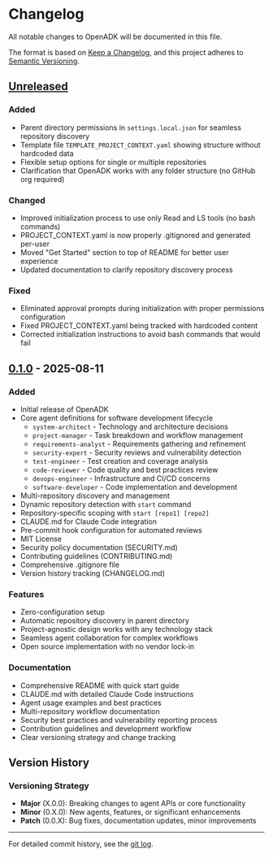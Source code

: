 # Changelog

All notable changes to OpenADK will be documented in this file.

The format is based on [Keep a Changelog](https://keepachangelog.com/en/1.0.0/),
and this project adheres to [Semantic Versioning](https://semver.org/spec/v2.0.0.html).

## [Unreleased]

### Added
- Parent directory permissions in `settings.local.json` for seamless repository discovery
- Template file `TEMPLATE_PROJECT_CONTEXT.yaml` showing structure without hardcoded data
- Flexible setup options for single or multiple repositories
- Clarification that OpenADK works with any folder structure (no GitHub org required)

### Changed
- Improved initialization process to use only Read and LS tools (no bash commands)
- PROJECT_CONTEXT.yaml is now properly .gitignored and generated per-user
- Moved "Get Started" section to top of README for better user experience
- Updated documentation to clarify repository discovery process

### Fixed
- Eliminated approval prompts during initialization with proper permissions configuration
- Fixed PROJECT_CONTEXT.yaml being tracked with hardcoded content
- Corrected initialization instructions to avoid bash commands that would fail

## [0.1.0] - 2025-08-11

### Added
- Initial release of OpenADK
- Core agent definitions for software development lifecycle
  - `system-architect` - Technology and architecture decisions
  - `project-manager` - Task breakdown and workflow management
  - `requirements-analyst` - Requirements gathering and refinement
  - `security-expert` - Security reviews and vulnerability detection
  - `test-engineer` - Test creation and coverage analysis
  - `code-reviewer` - Code quality and best practices review
  - `devops-engineer` - Infrastructure and CI/CD concerns
  - `software-developer` - Code implementation and development
- Multi-repository discovery and management
- Dynamic repository detection with `start` command
- Repository-specific scoping with `start [repo1] [repo2]`
- CLAUDE.md for Claude Code integration
- Pre-commit hook configuration for automated reviews
- MIT License
- Security policy documentation (SECURITY.md)
- Contributing guidelines (CONTRIBUTING.md)
- Comprehensive .gitignore file
- Version history tracking (CHANGELOG.md)

### Features
- Zero-configuration setup
- Automatic repository discovery in parent directory
- Project-agnostic design works with any technology stack
- Seamless agent collaboration for complex workflows
- Open source implementation with no vendor lock-in

### Documentation
- Comprehensive README with quick start guide
- CLAUDE.md with detailed Claude Code instructions
- Agent usage examples and best practices
- Multi-repository workflow documentation
- Security best practices and vulnerability reporting process
- Contribution guidelines and development workflow
- Clear versioning strategy and change tracking

## Version History

### Versioning Strategy
- **Major** (X.0.0): Breaking changes to agent APIs or core functionality
- **Minor** (0.X.0): New agents, features, or significant enhancements
- **Patch** (0.0.X): Bug fixes, documentation updates, minor improvements

---

For detailed commit history, see the [git log](https://github.com/openadk/openadk/commits/main).

[Unreleased]: https://github.com/openadk/openadk/compare/v0.1.0...HEAD
[0.1.0]: https://github.com/openadk/openadk/releases/tag/v0.1.0
